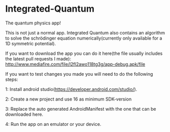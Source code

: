 # Integrated-Quantum
The quantum physics app!

This is not just a normal app. Integrated Quantum also contains an algorithm to solve the schrödinger equation numerically(currently only available for a 1D symmetric potential).


If you want to download the app you can do it here(the file usually includes the latest pull requests I made):
http://www.mediafire.com/file/l2fl2awo118tg3g/app-debug.apk/file


If you want to test changes you made you will need to do the following steps:

1: Install android studio(https://developer.android.com/studio/).

2: Create a new project and use 16 as minimum SDK-version

3: Replace the auto generated AndroidManifest with the one that can be downloaded here.

4: Run the app on an emulator or your device.

